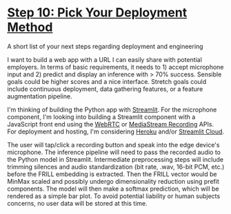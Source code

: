 # [Step 10: Pick Your Deployment Method](https://www.springboard.com/workshops/ai-machine-learning-career-track/learn#/curriculum/18201)

A short list of your next steps regarding deployment and engineering

I want to build a web app with a URL I can easily share with potential employers. In terms of basic requirements, it needs to 1) accept microphone input and 2) predict and display an inference with > 70% success. Sensible goals could be higher scores and a nice interface. Stretch goals could include continuous deployment, data gathering features, or a feature augmentation pipeline.

I'm thinking of building the Python app with [Streamlit](https://streamlit.io/). For the microphone component, I'm looking into building a Streamlit component with a JavaScript front end using the [WebRTC](https://webrtc.github.io/samples/src/content/peerconnection/webaudio-input/) or [MediaStream Recording](https://developer.mozilla.org/en-US/docs/Web/API/MediaStream_Recording_API) APIs. For deployment and hosting, I'm considering [Heroku](https://www.heroku.com/about) and/or [Streamlit Cloud](https://streamlit.io/cloud).

The user will tap/click a recording button and speak into the edge device's microphone. The inference pipeline will need to pass the recorded audio to the Python model in Streamlit. Intermediate preprocessing steps will include trimming silences and audio standardization (bit rate, .wav, 16-bit PCM, etc.) before the FRILL embedding is extracted. Then the FRILL vector would be MinMax scaled and possibly undergo dimensionality reduction using prefit components. The model will then make a softmax prediction, which will be rendered as a simple bar plot. To avoid potential liability or human subjects concerns, no user data will be stored at this time.
